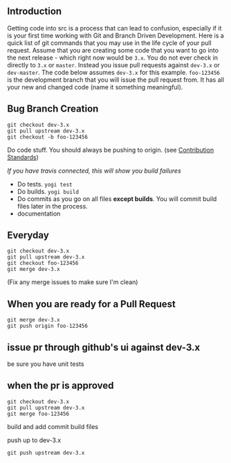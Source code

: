 Introduction
------------
Getting code into src is a process that can lead to confusion, especially if it is your first time working with Git and Branch Driven Development. Here is a quick list of git commands that you may use in the life cycle of your pull request. Assume that you are creating some code that you want to go into the next release - which right now would be `3.x`. You do not ever check in directly to `3.x` or `master`. Instead you issue pull requests against `dev-3.x` or `dev-master`. The code below assumes `dev-3.x` for this example. `foo-123456` is the development branch that you will issue the pull request from. It has all your new and changed code (name it something meaningful).

Bug Branch Creation
-------------------

```
git checkout dev-3.x
git pull upstream dev-3.x
git checkout -b foo-123456
```

Do code stuff. You should always be pushing to origin.
(see [Contribution Standards](https://github.com/yui/yui3/wiki/Contribution-Standards)) 

_If you have travis connected, this will show you build failures_

* Do tests. `yogi test`
* Do builds. `yogi build`
* Do commits as you go on all files **except builds**.  You will commit build files later in the process.
* documentation



Everyday
--------

```
git checkout dev-3.x
git pull upstream dev-3.x
git checkout foo-123456
git merge dev-3.x
```

(Fix any merge issues to make sure I'm clean)

When you are ready for a Pull Request
-------------------------------------

```
git merge dev-3.x
git push origin foo-123456
```

issue pr through github's ui against dev-3.x
-------------------------------------------

be sure you have unit tests

when the pr is approved
-----------------------


```
git checkout dev-3.x
git pull upstream dev-3.x
git merge foo-123456
```

build and add commit build files

push up to dev-3.x

`git push upstream dev-3.x`